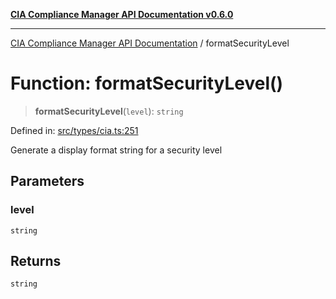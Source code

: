 [**CIA Compliance Manager API Documentation v0.6.0**](../README.md)

***

[CIA Compliance Manager API Documentation](../globals.md) / formatSecurityLevel

# Function: formatSecurityLevel()

> **formatSecurityLevel**(`level`): `string`

Defined in: [src/types/cia.ts:251](https://github.com/Hack23/cia-compliance-manager/blob/main/src/types/cia.ts#L251)

Generate a display format string for a security level

## Parameters

### level

`string`

## Returns

`string`

